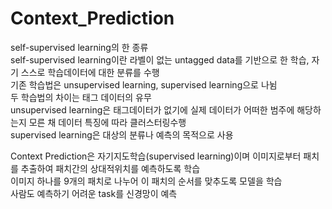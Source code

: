 # Context_Prediction
self-supervised learning의 한 종류<br/>
self-supervised learning이란 라벨이 없는 untagged data를 기반으로 한 학습, 자기 스스로 학습데이터에 대한 분류를 수행<br/>
기존 학습법은 unsupervised learning, supervised learning으로 나뉨 <br/>
두 학습법의 차이는 태그 데이터의 유무<br/>
unsupervised learning은 태그데이터가 없기에 실제 데이터가 어떠한 범주에 해당하는지 모른 채 데이터 특징에 따라 클러스터링수행<br/>
supervised learning은 대상의 분류나 예측의 목적으로 사용<br/>

Context Prediction은 자기지도학습(supervised learning)이며 이미지로부터 패치를 추출하여 패치간의 상대적위치를 예측하도록 학습<br/>
이미지 하나를 9개의 패치로 나누어 이 패치의 순서를 맞추도록 모델을 학습<br/>
사람도 예측하기 어려운 task를 신경망이 예측<br/>

